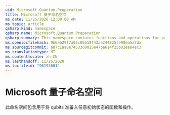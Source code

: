 ```yaml
---
uid: Microsoft.Quantum.Preparation
title: Microsoft 量子命名空间
ms.date: 11/25/2020 12:00:00 AM
ms.topic: article
qsharp.kind: namespace
qsharp.name: Microsoft.Quantum.Preparation
qsharp.summary: This namespace contains functions and operations for preparing qubits into arbitrary initial states.
ms.openlocfilehash: 9b6ab29f7a05c05518f43aa244825fe98ea5a7da
ms.sourcegitcommit: a87c1aa8e7453360025e47ba614f25b02ea84ec3
ms.translationtype: MT
ms.contentlocale: zh-CN
ms.lasthandoff: 11/26/2020
ms.locfileid: "96193601"
---
```

# <a name="microsoftquantumpreparation-namespace"></a>Microsoft 量子命名空间

此命名空间包含用于将 qubits 准备入任意初始状态的函数和操作。

